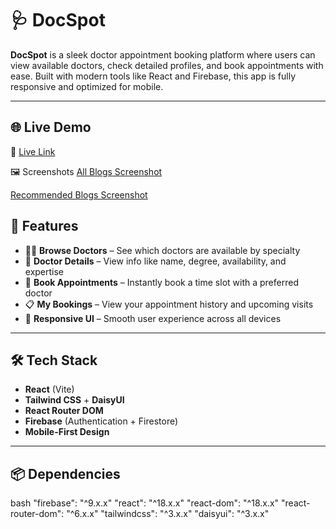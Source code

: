 # 🩺 DocSpot

**DocSpot** is a sleek doctor appointment booking platform where users can view available doctors, check detailed profiles, and book appointments with ease. Built with modern tools like React and Firebase, this app is fully responsive and optimized for mobile.

---
## 🌐 Live Demo  
🔗 [Live Link](https://docspot-5d8d2.web.app/)

🖼️ Screenshots
[All Blogs Screenshot](https://i.ibb.co/PszHm7J6/Screenshot-2025-06-25-171804.png)

[Recommended Blogs Screenshot](https://i.ibb.co/NgtPWyRg/Screenshot-2025-06-25-171827.png)

## 🚀 Features

- 👨‍⚕️ **Browse Doctors** – See which doctors are available by specialty  
- 📄 **Doctor Details** – View info like name, degree, availability, and expertise  
- 📅 **Book Appointments** – Instantly book a time slot with a preferred doctor  
- 📋 **My Bookings** – View your appointment history and upcoming visits  
- 📱 **Responsive UI** – Smooth user experience across all devices  

---

## 🛠️ Tech Stack

- **React** (Vite)  
- **Tailwind CSS** + **DaisyUI**  
- **React Router DOM**  
- **Firebase** (Authentication + Firestore)  
- **Mobile-First Design**

---

## 📦 Dependencies

bash
"firebase": "^9.x.x"
"react": "^18.x.x"
"react-dom": "^18.x.x"
"react-router-dom": "^6.x.x"
"tailwindcss": "^3.x.x"
"daisyui": "^3.x.x"
